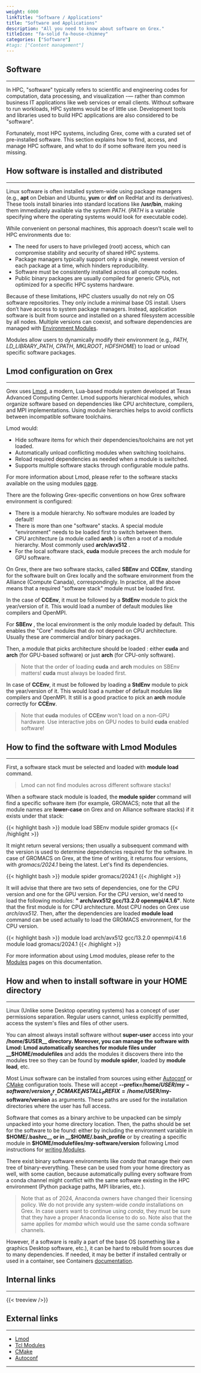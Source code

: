 ```yaml
---
weight: 6000
linkTitle: "Software / Applications"
title: "Software and Applications"
description: "All you need to know about software on Grex."
titleIcon: "fa-solid fa-house-chimney"
categories: ["Software"]
#tags: ["Content management"]
---
```


## Software
---

<!--
In the HPC world, software is more often meant as codes that do some scientific or engineering computation, data processing and visualization (as opposed to web services, relational databases, client-server business systems, email and office, ... etc.)
Tools and libraries used to develop HPC software are also software, and have several best practices associated with them. Some of  that will be covered below. Without means to provide software to do computations, HPC systems would be rather useless.
Fortunately, most HPC systems, and Grex is no exception, come with a pre-installed, curated software stack. This section covers how to find the installed software, how to access it, and what options you have if some of the software you need is missing.
-->

In HPC, "software" typically refers to scientific and engineering codes for computation, data processing, and visualization -— rather than common business IT applications like web services or email clients. Without software to run workloads, HPC systems would be of little use. Development tools and libraries used to build HPC applications are also considered to be "software". 

Fortunately, most HPC systems, including Grex, come with a curated set of pre-installed software. This section explains how to find, access, and manage HPC software, and what to do if some software item you need is missing.

## How software is installed and distributed
---

<!--
There are several mechanisms of software installation under Linux. One of them is using Linux software package manager (__apt__ on Ubuntu, __yum__ on Centos, ... etc.) and a binary package repository provided by some third party. These package managers would install a version of the code system wide, into standard OS directories like __/usr/bin__ where it would be immediately available in the system's PATH (PATH is a variable that specifies where the operating systems would look for executable code).
This method of installation is often practiced on a person's own workstations, because it requires no knowledge other than syntax of the OS package manager. There are however significant drawbacks to it for using on HPC clusters that consists of many compute nodes and are shared by many users:

> - Need of root access to install in the base OS is a systems stability and security threat and has a potential of users interfering with each other.
> - Package managers as a rule do not keep several versions of the same package; they are geared towards having only the newest one (as in "software update"), which poses a problem for reproducible research.
> - A package should be installed across all the nodes of the cluster; thus, the installations should be somehow managed.
> - Binary packages in public repos tend to be compiled for generic CPU architectures rather than optimized for a particular system.

Thus, in the HPC world, as a rule, only a minimal set of core Linux OS packages is installed by system administrators, and no access to package managers is given to the end users. There are ways to let users have their own Linux OS images through virtualization and containerization technologies (see the [containers](/software/containers/) section) when it is necessary.
On most of the HPC machines, the application software is recompiled from sources and installed into a shared filesystem so that each compute node has access to the same code or program. Multiple versions of a software package can be installed into each own PATH; dependencies between software (such as libraries from one package needed to be accessed by another package) are tracked via a special software called Environmental Modules.
The Modules package would manipulate the PATH (and other systems environment variables like **LD_LIBRARY_PATH**, **CPATH** and application-specific ones like **MKLROOT**, **HDF5_HOME**) on user request, "loading" and "unloading" specified software items.
The two most popular Modules are the original [Tcl Modules](http://modules.sourceforge.net/) and its [Lmod](https://lmod.readthedocs.io/en/latest/) rewrite in Lua at [TACC](https://www.tacc.utexas.edu/research-development/tacc-projects/lmod). On the new Grex, **Lmod** is used.
-->

Linux software is often installed system-wide using package managers (e.g., __apt__ on Debian and Ubuntu, __yum__ or __dnf__ on RedHat and its derivatives). These tools install binaries into standard locations like __/usr/bin__, making them immediately available via the system _PATH_. 
(_PATH_ is a variable specifying where the operating systems would look for executable code). 

While convenient on personal machines, this approach doesn’t scale well to HPC environments due to:

 * The need for users to have privileged (root) access, which can compromise stability and security of shared HPC systems.
 * Package managers typically support only a single, newest version of each package at a time, which hinders reproducibility.
 * Software must be consistently installed across all compute nodes.
 * Public binary packages are usually compiled for generic CPUs, not optimized for a specific HPC systems hardware.

Because of these limitations, HPC clusters usually do not rely on OS software repositories. They only include a minimal base OS install. Users don’t have access to system package managers. Instead, application software is built from source and installed on a shared filesystem accessible by all nodes. Multiple versions can coexist, and software dependencies are managed with [Environment Modules](/software/using-modules).

Modules allow users to dynamically modify their environment (e.g., _PATH_, _LD_LIBRARY_PATH_, _CPATH_, _MKLROOT_, _HDF5HOME_) to load or unload specific software packages.

## Lmod configuration on Grex
---

<!--
The main feature of Lmod is the hierarchical module system to provide a better control of software dependencies. Modules for software items that depend on a particular core module (toolchains: a compiler suite, a MPI library) are only accessible after the core modules are loaded. This prevents situations where conflicts appear when software items built with different toolchains are loaded simultaneously. Lmod will also automatically unload conflicting modules and reload their dependencies should toolchain change. Finally, by manipulating module root paths, it is possible to provide more than one software stack per HPC system. For more information, please refer to the software stacks available on Grex and using modules [page](software/using-modules).
-->

Grex uses [Lmod](https://lmod.readthedocs.io/en/latest), a modern, Lua-based module system developed at Texas Advanced Computing Center. Lmod supports hierarchical modules, which organize software based on dependencies like CPU architecture, compilers, and MPI implementations. Using module hierarchies helps to avoid conflicts between incompatible software toolchains.

Lmod would:

 * Hide software items for which their dependencies/toolchains are not yet loaded.
 * Automatically unload conflicting modules when switching toolchains.
 * Reload required dependencies as needed when a module is switched.
 * Supports multiple software stacks through configurable module paths.
 
For more information about Lmod, please refer to the software stacks available on the using modules [page](software/using-modules).

There are the following Grex-specific conventions on how Grex software environment is configured:

 * There is a module hierarchy. No software modules are loaded by default! 
 * There is more than one  "software" stacks. A special module "environment" needs to be loaded first to switch between them. 
 * CPU architecture (a module called __arch__ ) is often a root of a module hierarchy. Most commonly used __arch/avx512__ .
 * For the local software stack, __cuda__ module precees the arch module for GPU software.

On Grex, there are two software stacks, called __SBEnv__ and __CCEnv__, standing for the software built on Grex locally and the software environment from the Alliance (Compute Canada), correspondingly. In practice, all the above means that a required "software stack" module must be loaded first.

In the case of __CCEnv__, it must be followed by a __StdEnv__ module to pick the year/version of it. This would load a number of default modules like compilers and OpenMPI.

For __SBEnv__ , the local environment is the only module loaded by default. This enables the "Core" modules that do not depend on CPU architecture. Usually these are commercial and/or binary packages.

Then, a module that picks architecture should be loaded : either __cuda__ and __arch__ (for GPU-based software) or just __arch__ (for CPU-only software). 

> Note that the order of loading __cuda__ and __arch__ modules on SBEnv matters! __cuda__ must always be loaded first.

In case of __CCEnv__, it must be followed by loading a __StdEnv__ module to pick the year/version of it. This would load a number of default modules like compilers and OpenMPI. It still is a good practice to pick an __arch__ module correctly for __CCEnv__. 

> Note that __cuda__ modules of __CCEnv__ won't load on a non-GPU hardware. Use interactive jobs on GPU nodes to build __cuda__ enabled software!

## How to find the software with Lmod Modules
---

First, a software stack must be selected and loaded with __module load__ command.

> Lmod can not find modules across different software stacks!

When a software stack  module is loaded, the **module spider** command will find a specific software item (for example, GROMACS; note that all the module names are __lower-case__ on Grex and on Alliance software stacks) if it exists under that stack:

{{< highlight bash >}}
module load SBEnv
module spider gromacs
{{< /highlight >}}

It might return several versions; then usually a subsequent command with the version is used to determine dependencies required for the software. 
In case of GROMACS on Grex, at the time of writing, it returns four versions, with _gromacs/2024.1_ being the latest. Let's find its dependencies.

{{< highlight bash >}}
module spider gromacs/2024.1
{{< /highlight >}}

It will advise that there are two sets of dependencies, one for the CPU version and one for the GPU version. 
For the CPU version, we'd need to load the following modules: __"  arch/avx512  gcc/13.2.0  openmpi/4.1.6"__. Note that the first module is for CPU architecture. Most CPU nodes on Grex use _arch/avx512_.
Then, after the  dependencies are loaded  **module load** command can be used actually to load the GROMACS environment, for the CPU version. 

{{< highlight bash >}}
module load arch/avx512  gcc/13.2.0  openmpi/4.1.6
module load gromacs/2024.1
{{< /highlight >}}

For more information about using Lmod modules, please refer to the [Modules](software/using-modules) pages on this documentation.

## How and when to install software in your HOME directory
---

Linux (Unlike some Desktop operating systems) has a concept of user permissions separation. Regular users cannot, unless explicitly permitted, access the system's files and files of other users.

You can almost always install software without **super-user** access into your __/home/$USER__ directory. Moreover, you can manage the software with Lmod: Lmod automatically searches for module files under __$HOME/modulefiles__ and adds the modules it discovers there into the modules tree so they can be found by __module spider__, loaded by __module load__, etc.

Most Linux software can be installed from sources using either [Autoconf](https://www.gnu.org/software/autoconf/) or [CMake](https://cmake.org/) configuration tools. These will accept __-\-prefix=/home/$USER/my-software/version__ or __-DCMAKE_INSTALL_PREFIX=/home/$USER/my-software/version__ as arguments. These paths are used for the installation directories where the user has full access.

Software that comes as a binary archive to be unpacked can be simply unpacked into your home directory location. Then, the paths should be set for the software to be found: either by including the environment variable in __$HOME/.bashrc__ or in __$HOME/.bash_profile__ or by creating a specific module in __$HOME/modulefiles/my-software/version__ following Lmod instructions for [writing Modules](https://lmod.readthedocs.io/en/latest/015_writing_modules.html).

There exist binary software environments like _conda_ that manage their own tree of binary-everything. These can be used from your home directory as well, with some caution, because automatically pulling every software from a conda channel might conflict with the same software existing in the HPC environment (Python package paths, MPI libraries, etc.).
> Note that as of 2024, Anaconda owners have changed their licensing policy. We do not provide any system-wide _conda_ installations on Grex. In case users want to continue using _conda_, they must be sure that they have a proper Anaconda license to do so. Note also that the same applies for _mamba_ which would use the same conda software channels.

However, if a software is really a part of the base OS (something like a graphics Desktop software, etc.), it can be hard to rebuild from sources due to many dependencies. If needed, it may be better if installed centrally or used in a container, see Containers [documentation](software/containers).

## Internal links
---

{{< treeview />}}

## External links
---

* [Lmod](https://lmod.readthedocs.io/en/latest/ "Lmod, a new Lua Module system")
* [Tcl Modules](http://modules.sourceforge.net/ "Original Tcl Modules")
* [CMake](https://cmake.org/ "CMake")
* [Autoconf](https://www.gnu.org/software/autoconf/ "Autoconf")

---

<!-- Changes and update:
* Last reviewed on: Apr 8, 2025.
-->
